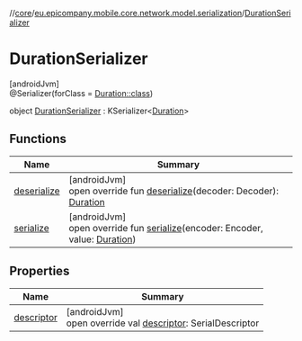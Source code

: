 //[core](../../../index.md)/[eu.epicompany.mobile.core.network.model.serialization](../index.md)/[DurationSerializer](index.md)

# DurationSerializer

[androidJvm]\
@Serializer(forClass = [Duration::class](https://developer.android.com/reference/kotlin/java/time/Duration.html))

object [DurationSerializer](index.md) : KSerializer&lt;[Duration](https://developer.android.com/reference/kotlin/java/time/Duration.html)&gt;

## Functions

| Name | Summary |
|---|---|
| [deserialize](deserialize.md) | [androidJvm]<br>open override fun [deserialize](deserialize.md)(decoder: Decoder): [Duration](https://developer.android.com/reference/kotlin/java/time/Duration.html) |
| [serialize](serialize.md) | [androidJvm]<br>open override fun [serialize](serialize.md)(encoder: Encoder, value: [Duration](https://developer.android.com/reference/kotlin/java/time/Duration.html)) |

## Properties

| Name | Summary |
|---|---|
| [descriptor](descriptor.md) | [androidJvm]<br>open override val [descriptor](descriptor.md): SerialDescriptor |
